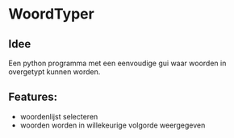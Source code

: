 # WoordTyper
## Idee
Een python programma met een eenvoudige gui waar woorden in overgetypt kunnen worden.
## Features:
* woordenlijst selecteren
* woorden worden in willekeurige volgorde weergegeven
